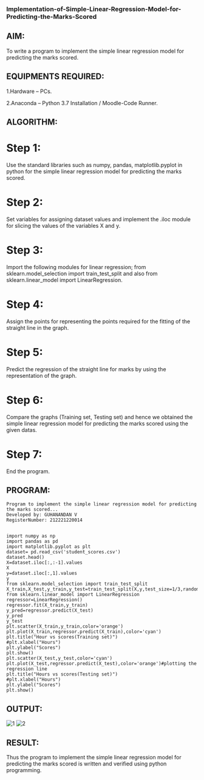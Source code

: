 ### Implementation-of-Simple-Linear-Regression-Model-for-Predicting-the-Marks-Scored
## AIM:
To write a program to implement the simple linear regression model for predicting the marks scored.

## EQUIPMENTS REQUIRED:
1.Hardware – PCs.

2.Anaconda – Python 3.7 Installation / Moodle-Code Runner.
## ALGORITHM:
# Step 1:
Use the standard libraries such as numpy, pandas, matplotlib.pyplot in python for the simple linear regression model for predicting the marks scored.

# Step 2:
Set variables for assigning dataset values and implement the .iloc module for slicing the values of the variables X and y.

# Step 3:
Import the following modules for linear regression; from sklearn.model_selection import train_test_split and also from sklearn.linear_model import LinearRegression.

# Step 4:
Assign the points for representing the points required for the fitting of the straight line in the graph.

# Step 5:
Predict the regression of the straight line for marks by using the representation of the graph.

# Step 6:
Compare the graphs (Training set, Testing set) and hence we obtained the simple linear regression model for predicting the marks scored using the given datas.

# Step 7:
End the program.

## PROGRAM:
~~~
Program to implement the simple linear regression model for predicting the marks scored...
Developed by: GUHANANDAN V
RegisterNumber: 212221220014


import numpy as np
import pandas as pd
import matplotlib.pyplot as plt
dataset= pd.read_csv('student_scores.csv')
dataset.head()
X=dataset.iloc[:,:-1].values
X
y=dataset.iloc[:,1].values
y
from sklearn.model_selection import train_test_split
X_train,X_test,y_train,y_test=train_test_split(X,y,test_size=1/3,random_state=0)
from sklearn.linear_model import LinearRegression
regressor=LinearRegression()
regressor.fit(X_train,y_train)
y_pred=regressor.predict(X_test)
y_pred
y_test 
plt.scatter(X_train,y_train,color='orange')
plt.plot(X_train,regressor.predict(X_train),color='cyan')
plt.title("Hour vs scores(Training set)")
#plt.xlabel("Hours")
plt.ylabel("Scores")
plt.show()
plt.scatter(X_test,y_test,color='cyan')
plt.plot(X_test,regressor.predict(X_test),color='orange')#plotting the regression line
plt.title("Hours vs scores(Testing set)")
#plt.xlabel("Hours")
plt.ylabel("Scores")
plt.show()
~~~

## OUTPUT:
![1](https://user-images.githubusercontent.com/100425381/195589928-b1b08186-76f5-4a83-be80-1b51be5b53bf.png)
![2](https://user-images.githubusercontent.com/100425381/195589941-b49a1da7-ab4b-46dc-a645-829faa14c2e0.png)

## RESULT:
Thus the program to implement the simple linear regression model for predicting the marks scored is written and verified using python programming.
